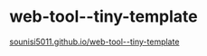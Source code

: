 # web-tool--tiny-template

[sounisi5011.github.io/web-tool--tiny-template](https://sounisi5011.github.io/web-tool--tiny-template/)
